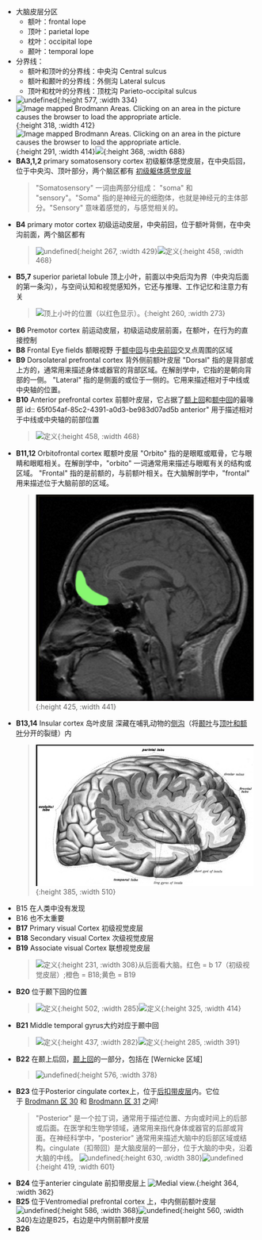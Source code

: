 - 大脑皮层分区
	- 额叶：frontal lope
	- 顶叶：parietal lope
	- 枕叶：occipital lope
	- 颞叶：temporal lope
- 分界线：
	- 额叶和顶叶的分界线：中央沟 Central sulcus
	- 额叶和颞叶的分界线：外侧沟 Lateral sulcus
	- 顶叶和枕叶的分界线：顶枕沟 Parieto-occipital sulcus
- ![undefined](https://upload.wikimedia.org/wikipedia/commons/thumb/9/90/Brodmann_areas_3D.png/800px-Brodmann_areas_3D.png){:height 577, :width 334}![Image mapped Brodmann Areas. Clicking on an area in the picture causes the browser to load the appropriate article.](https://upload.wikimedia.org/wikipedia/commons/thumb/3/33/Gray726-Brodman.png/480px-Gray726-Brodman.png){:height 318, :width 412}![Image mapped Brodmann Areas. Clicking on an area in the picture causes the browser to load the appropriate article.](https://upload.wikimedia.org/wikipedia/commons/thumb/5/58/Gray727-Brodman.png/480px-Gray727-Brodman.png){:height 291, :width 414}![](https://i0.imaios.com/images/8/6/0/2/472068-9-chi-CN/brain-mri-brodmann-areas.jpg?auto=format%2Ccompress&caption=1&ixlib=php-3.3.1&q=75&w=1280&s=e75bd616a7884fd00018f365de48155b){:height 368, :width 688}
- **BA3,1,2**  primary somatosensory cortex 初级躯体感觉皮层，在中央后回，位于中央沟、顶叶部分，两个脑区都有 [初级躯体感觉皮层  ](https://en.wikipedia.org/wiki/Primary_somatosensory_cortex#Brodmann_areas_3,_1_and_2)
  >"Somatosensory" 一词由两部分组成： "soma" 和 "sensory"。"Soma" 指的是神经元的细胞体，也就是神经元的主体部分。"Sensory" 意味着感觉的，与感觉相关的。
- **B4** primary motor cortex 初级运动皮层，中央前回，位于额叶背侧，在中央沟前面，两个脑区都有 
  > ![undefined](https://upload.wikimedia.org/wikipedia/commons/c/c5/Blausen_0103_Brain_Sensory%26Motor.png){:height 267, :width 429}![定义](https://upload.wikimedia.org/wikipedia/commons/a/ae/Prefrontal1.png){:height 458, :width 468}
- **B5,7** superior parietal lobule 顶上小叶，前面以中央后沟为界（中央沟后面的第一条沟），与空间认知和视觉感知外，它还与推理、工作记忆和注意力有关
  >![顶上小叶的位置（以红色显示）。](https://upload.wikimedia.org/wikipedia/commons/e/e6/Superior_parietal_lobule_animation_small.gif){:height 260, :width 273}
- **B6** Premotor cortex 前运动皮层，初级运动皮层前面，在额叶，在行为的直接控制
- **B8** Frontal Eye fields 额眼视野 于[额中回](https://en.wikipedia.org/wiki/Middle_frontal_gyrus)与[中央前回](https://en.wikipedia.org/wiki/Precentral_gyrus)交叉点周围的区域
- **B9** Dorsolateral prefrontal cortex 背外侧前额叶皮层
  "Dorsal" 指的是背部或上方的，通常用来描述身体或器官的背部区域。在解剖学中，它指的是朝向背部的一侧。
  "Lateral" 指的是侧面的或位于一侧的。它用来描述相对于中线或中央轴的位置。
- **B10** Anterior prefrontal cortex  前额叶皮层，它占据了[额上回](https://en.wikipedia.org/wiki/Superior_frontal_gyrus)和[额中回](https://en.wikipedia.org/wiki/Middle_frontal_gyrus)的最喙部
  id:: 65f054af-85c2-4391-a0d3-be983d07ad5b
  anterior" 用于描述相对于中线或中央轴的前部位置
  > ![定义](https://upload.wikimedia.org/wikipedia/commons/a/ae/Prefrontal1.png){:height 458, :width 468}
- **B11,12** Orbitofrontal cortex 眶额叶皮层
  "Orbito" 指的是眼眶或眶骨，它与眼睛和眼眶相关。在解剖学中，"orbito" 一词通常用来描述与眼眶有关的结构或区域。
  "Frontal" 指的是前额的，与前额叶相关。在大脑解剖学中，"frontal" 用来描述位于大脑前部的区域。
  > ![image.png](../assets/image_1710249373103_0.png){:height 425, :width 441}
- **B13,14** Insular cortex 岛叶皮层 深藏在哺乳动物的[侧沟](https://en.wikipedia.org/wiki/Lateral_sulcus)（将[颞叶](https://en.wikipedia.org/wiki/Temporal_lobe)与[顶](https://en.wikipedia.org/wiki/Parietal_lobe)[叶和额叶](https://en.wikipedia.org/wiki/Frontal_lobe)分开的裂缝）内
  > ![image.png](../assets/image_1710249701780_0.png){:height 385, :width 510}
- B15 在人类中没有发现
- B16 也不太重要
- **B17** Primary visual Cortex 初级视觉皮层
- **B18** Secondary visual Cortex 次级视觉皮层
- **B19** Associate visual Cortex 联想视觉皮层
  >![定义](https://upload.wikimedia.org/wikipedia/commons/7/70/Brodmann_areas_17_18_19.png){:height 231, :width 308}从后面看大脑。红色 = b 17（初级视觉皮层）;橙色 = B18;黄色 =  B19
- **B20** 位于颞下回的位置
  >![定义](https://upload.wikimedia.org/wikipedia/commons/a/ae/Brodmann_Cytoarchitectonics_20.png){:height 502, :width 285}![定义](https://upload.wikimedia.org/wikipedia/commons/f/f4/Brodmann_area_20.png){:height 325, :width 414}
- **B21** Middle temporal gyrus大约对应于颞中回
  >![定义](https://upload.wikimedia.org/wikipedia/commons/f/f2/Brodmann_Cytoarchitectonics_21.png){:height 437, :width 282}![定义](https://upload.wikimedia.org/wikipedia/commons/e/e8/Brodmann_area_21.png){:height 285, :width 391}
- **B22** 在颞上后回，[颞上回](https://en.wikipedia.org/wiki/Superior_temporal_gyrus)的一部分，包括在 [Wernicke 区域]
  >![undefined](https://upload.wikimedia.org/wikipedia/commons/5/5a/Brodmann_Cytoarchitectonics_22.png){:height 576, :width 378}
- **B23** 位于Posterior cingulate cortex上，位于[后扣带皮层](https://en.wikipedia.org/wiki/Posterior_cingulate_cortex)内。它位于 [Brodmann 区 30](https://en.wikipedia.org/wiki/Brodmann_area_30) 和 [Brodmann 区 31](https://en.wikipedia.org/wiki/Brodmann_area_31) 之间!
  > "Posterior" 是一个拉丁词，通常用于描述位置、方向或时间上的后部或后面。在医学和生物学领域，通常用来指代身体或器官的后部或背面。在神经科学中，"posterior" 通常用来描述大脑中的后部区域或结构。cingulate（扣带回）是大脑皮层的一部分，位于大脑的中央，沿着大脑的中线。
  ![undefined](https://upload.wikimedia.org/wikipedia/commons/b/bb/Brodmann_Cytoarchitectonics_23.png){:height 630, :width 380}![undefined](https://upload.wikimedia.org/wikipedia/commons/c/c3/Medial_parietal_lobe_close_up.png){:height 419, :width 601}
- **B24**  位于anterier cingulate 前扣带皮层上
  ![Medial view.](https://upload.wikimedia.org/wikipedia/commons/f/fb/Brodmann_area_24_medial.jpg){:height 364, :width 362}
- **B25** 位于Ventromedial prefrontal cortex 上，中内侧前额叶皮层
  ![undefined](https://upload.wikimedia.org/wikipedia/commons/9/95/Brodmann_Cytoarchitectonics_25.png){:height 586, :width 368}![undefined](https://upload.wikimedia.org/wikipedia/commons/c/c8/Ventromedial_prefrontal_cortex.png){:height 560, :width 340}左边是B25，右边是中内侧前额叶皮层
- **B26**